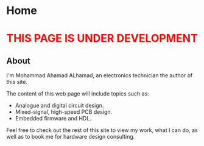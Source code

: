 # Home

<div class="warning">
<h1 style="color:RED; text-transform:uppercase;">This Page is Under Development</h1>
</div>

## About
I'm Mohammad Ahamad ALhamad, an electronics technician the author of this site.

The content of this web page will include topics such as:
- Analogue and digital circuit design.
- Mixed-signal, high-speed PCB design.
- Embedded firmware and HDL.

Feel free to check out the rest of this site to view my work, what I can do, as well as to book me for hardware design consulting.